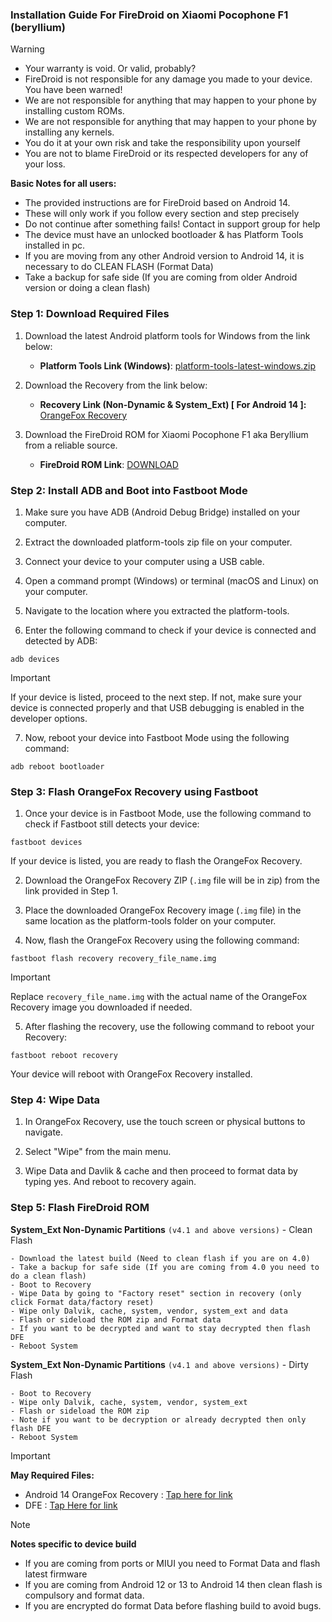 

### Installation Guide For FireDroid on Xiaomi Pocophone F1 (beryllium)

> [!Warning]
> * Your warranty is void. Or valid, probably?
> * FireDroid is not responsible for any damage you made to your device. You have been warned!
> * We are not responsible for anything that may happen to your phone by installing custom ROMs.
> * We are not responsible for anything that may happen to your phone by installing any kernels.
> * You do it at your own risk and take the responsibility upon yourself
> * You are not to blame FireDroid or its respected developers for any of your loss.
>
> **Basic Notes for all users:**
> * The provided instructions are for FireDroid based on Android 14.
> * These will only work if you follow every section and step precisely
> * Do not continue after something fails! Contact in support group for help
> * The device must have an unlocked bootloader & has Platform Tools installed in pc.
> * If you are moving from any other Android version to Android 14, it is necessary to do CLEAN FLASH (Format Data)
> * Take a backup for safe side (If you are coming from older Android version or doing a clean flash)

### Step 1: Download Required Files
1. Download the latest Android platform tools for Windows from the link below:
   - **Platform Tools Link (Windows)**: [platform-tools-latest-windows.zip](https://dl.google.com/android/repository/platform-tools-latest-windows.zip)

2. Download the Recovery from the link below:
   - **Recovery Link (Non-Dynamic & System_Ext) [ For Android 14 ]:** [OrangeFox Recovery](https://www.pling.com/p/2117593/)

3. Download the FireDroid ROM for Xiaomi Pocophone F1 aka Beryllium from a reliable source.
   - **FireDroid ROM Link**: [DOWNLOAD](https://projectelixiros.com/device/beryllium)

### Step 2: Install ADB and Boot into Fastboot Mode
1. Make sure you have ADB (Android Debug Bridge) installed on your computer. 

2. Extract the downloaded platform-tools zip file on your computer.

3. Connect your device to your computer using a USB cable.

4. Open a command prompt (Windows) or terminal (macOS and Linux) on your computer.

5. Navigate to the location where you extracted the platform-tools.

6. Enter the following command to check if your device is connected and detected by ADB:

```
adb devices
```
> [!Important]
> If your device is listed, proceed to the next step. If not, make sure your device is connected properly and that USB debugging is enabled in the developer options.

7. Now, reboot your device into Fastboot Mode using the following command:

```
adb reboot bootloader
```

### Step 3: Flash OrangeFox Recovery using Fastboot
1. Once your device is in Fastboot Mode, use the following command to check if Fastboot still detects your device:

```
fastboot devices
```

If your device is listed, you are ready to flash the OrangeFox Recovery.

2. Download the OrangeFox Recovery ZIP (`.img` file will be in zip) from the link provided in Step 1.

3. Place the downloaded OrangeFox Recovery image (`.img` file) in the same location as the platform-tools folder on your computer.

4. Now, flash the OrangeFox Recovery using the following command:

```
fastboot flash recovery recovery_file_name.img
```
> [!Important]
> Replace `recovery_file_name.img` with the actual name of the OrangeFox Recovery image you downloaded if needed.

5. After flashing the recovery, use the following command to reboot your Recovery:

```
fastboot reboot recovery
```

Your device will reboot with OrangeFox Recovery installed.

### Step 4: Wipe Data
1. In OrangeFox Recovery, use the touch screen or physical buttons to navigate.

2. Select "Wipe" from the main menu.

3. Wipe Data and Davlik & cache and then proceed to format data by typing yes. And reboot to recovery again.

### Step 5: Flash FireDroid ROM

**System_Ext Non-Dynamic Partitions** `(v4.1 and above versions)` - Clean Flash
```
- Download the latest build (Need to clean flash if you are on 4.0)
- Take a backup for safe side (If you are coming from 4.0 you need to do a clean flash)
- Boot to Recovery
- Wipe Data by going to "Factory reset" section in recovery (only click Format data/factory reset)
﻿﻿- Wipe only Dalvik, cache, system, vendor, system_ext and data
﻿﻿- Flash or sideload the ROM zip and Format data
- If you want to be decrypted and want to stay decrypted then flash DFE
- Reboot System
```

**System_Ext Non-Dynamic Partitions** `(v4.1 and above versions)` - Dirty Flash
```
- Boot to Recovery
- Wipe only Dalvik, cache, system, vendor, system_ext
- Flash or sideload the ROM zip
﻿﻿- Note if you want to be decryption or already decrypted then only flash DFE
- Reboot System
```

> [!Important]
> **May Required Files:**
> * Android 14 OrangeFox Recovery : [Tap here for link](https://www.pling.com/p/2117593/)
> * DFE  : [Tap Here for link](https://telegram.me/wisky_chat/78487)


> [!Note] 
> **Notes specific to device build**
> * If you are coming from ports or MIUI you need to Format Data and flash latest firmware
> * If you are coming from Android 12 or 13 to Android 14 then clean flash is compulsory and format data.
> * If you are encrypted do format Data before flashing build to avoid bugs.

